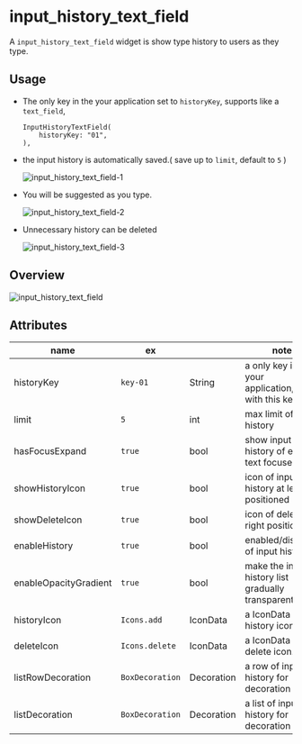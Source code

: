# input_history_text_field
A `input_history_text_field` widget is show type history to users  as they type.

## Usage
- The only key in the your application set to `historyKey`, supports like a `text_field`,
    ```
    InputHistoryTextField(
        historyKey: "01",
    ),

    ```
- the input history is automatically saved.( save up to `limit`, default to `5` )

    ![input_history_text_field-1](https://user-images.githubusercontent.com/885696/89772114-6fe4ae80-db3c-11ea-91ff-9613da735258.gif)

- You will be suggested as you type.

    ![input_history_text_field-2](https://user-images.githubusercontent.com/885696/89772499-0f09a600-db3d-11ea-99a4-1439252dcbdb.gif)

- Unnecessary history can be deleted

    ![input_history_text_field-3](https://user-images.githubusercontent.com/885696/89772615-4710e900-db3d-11ea-92e9-f58988cad645.gif)



## Overview

![input_history_text_field](https://user-images.githubusercontent.com/885696/89764480-6ef95000-db2f-11ea-8ad8-f7540f85021d.gif)


## Attributes
| name                  | ex              |            | note                                                    |
| --------------------- | --------------- | ---------- | ------------------------------------------------------- |
| historyKey            | `key-01`        | String     | a only key in the your application,saved with this key. |
| limit                 | `5`             | int        | max limit of input history                              |
| hasFocusExpand        | `true`          | bool       | show input history of edit text focused                 |
| showHistoryIcon       | `true`          | bool       | icon of input history at left positioned                |
| showDeleteIcon        | `true`          | bool       | icon of delete at right positioned                      |
| enableHistory         | `true`          | bool       | enabled/disabled of input history                       |
| enableOpacityGradient | `true`          | bool       | make the input history list gradually transparent       |
| historyIcon           | `Icons.add`     | IconData   | a IconData for history icon.                            |
| deleteIcon            | `Icons.delete`  | IconData   | a IconData for delete icon.                             |
| listRowDecoration     | `BoxDecoration` | Decoration | a row of input history for decoration                   |
| listDecoration        | `BoxDecoration` | Decoration | a list of input history for decoration                  |

